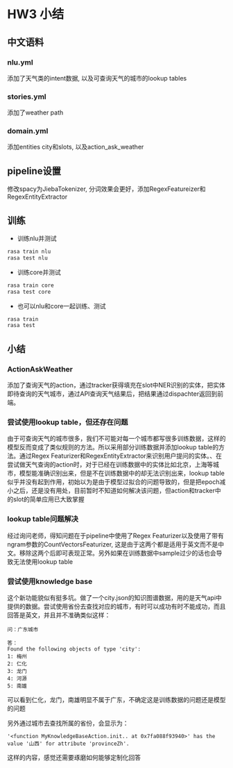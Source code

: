 # HW3 小结

## 中文语料

### nlu.yml
添加了天气类的intent数据, 以及可查询天气的城市的lookup tables
### stories.yml
添加了weather path
### domain.yml
添加entities city和slots, 以及action_ask_weather

## pipeline设置
修改spacy为JiebaTokenizer, 分词效果会更好，添加RegexFeatureizer和RegexEntityExtractor

## 训练
* 训练nlu并测试
```bash
rasa train nlu
rasa test nlu
```
* 训练core并测试
```bash
rasa train core
rasa test core
```
* 也可以nlu和core一起训练、测试
```bash
rasa train
rasa test
```

## 小结

### ActionAskWeather
添加了查询天气的action，通过tracker获得填充在slot中NER识别的实体，把实体即待查询的天气城市，通过API查询天气结果后，把结果通过dispachter返回到前端。
### 尝试使用lookup table，但还存在问题
由于可查询天气的城市很多，我们不可能对每一个城市都写很多训练数据，这样的模型反而变成了类似规则的方法。所以采用部分训练数据并添加lookup table的方法。通过Regex Featurizer和RegexEntityExtractor来识别用户提问的实体。、在尝试做天气查询的action时，对于已经在训练数据中的实体比如北京，上海等城市，模型能准确识别出来，但是不在训练数据中的却无法识别出来，lookup table似乎并没有起到作用，初始以为是由于模型过拟合的问题导致的，但是把epoch减小之后，还是没有用处，目前暂时不知道如何解决该问题，但action和tracker中的slot的简单应用已大致掌握

### lookup table问题解决
经过询问老师，得知问题在于pipeline中使用了Regex Featurizer以及使用了带有ngram参数的CountVectorsFeaturizer, 这是由于这两个都是适用于英文而不是中文。移除这两个后即可表现正常。另外如果在训练数据中sample过少的话也会导致无法使用lookup table

### 尝试使用knowledge base
这个新功能貌似有挺多坑。做了一个city.json的知识图谱数据，用的是天气api中提供的数据。尝试使用省份去查找对应的城市，有时可以成功有时不能成功，而且回答是英文，并且并不准确类似这样：
```
问：广东城市

答：
Found the following objects of type 'city':
1: 梅州
2: 仁化
3: 龙门
4: 河源
5: 南雄

```
可以看到仁化，龙门，南雄明显不属于广东，不确定这是训练数据的问题还是模型的问题  

另外通过城市去查找所属的省份，会显示为：
```
'<function MyKnowledgeBaseAction.init.. at 0x7fa088f93940>' has the value '山西' for attribute 'provinceZh'.
```
这样的内容，感觉还需要琢磨如何能够定制化回答